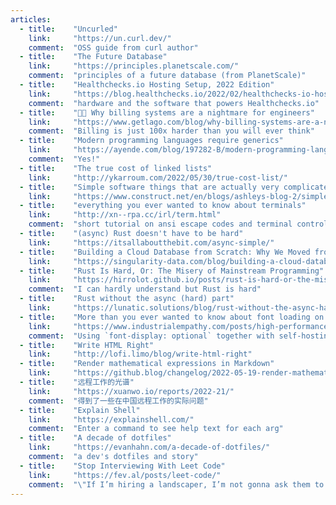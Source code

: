 ```yaml
---
articles:
  - title:    "Uncurled"
    link:     "https://un.curl.dev/"
    comment:  "OSS guide from curl author"
  - title:    "The Future Database"
    link:     "https://principles.planetscale.com/"
    comment:  "principles of a future database (from PlanetScale)"
  - title:    "Healthchecks.io Hosting Setup, 2022 Edition"
    link:     "https://blog.healthchecks.io/2022/02/healthchecks-io-hosting-setup-2022-edition/"
    comment:  "hardware and the software that powers Healthchecks.io"
  - title:    "😵‍💫 Why billing systems are a nightmare for engineers"
    link:     "https://www.getlago.com/blog/why-billing-systems-are-a-nightmare-for-engineers"
    comment:  "Billing is just 100x harder than you will ever think"
  - title:    "Modern programming languages require generics"
    link:     "https://ayende.com/blog/197282-B/modern-programming-languages-require-generics"
    comment:  "Yes!"
  - title:    "The true cost of linked lists"
    link:     "http://ykarroum.com/2022/05/30/true-cost-list/"
  - title:    "Simple software things that are actually very complicated"
    link:     "https://www.construct.net/en/blogs/ashleys-blog-2/simple-software-things-1587"
  - title:    "everything you ever wanted to know about terminals"
    link:     "http://xn--rpa.cc/irl/term.html"
    comment:  "short tutorial on ansi escape codes and terminal control"
  - title:    "(async) Rust doesn't have to be hard"
    link:     "https://itsallaboutthebit.com/async-simple/"
  - title:    "Building a Cloud Database from Scratch: Why We Moved from C++ to Rust"
    link:     "https://singularity-data.com/blog/building-a-cloud-database-from-scratch-why-we-moved-from-cpp-to-rust/"
  - title:    "Rust Is Hard, Or: The Misery of Mainstream Programming"
    link:     "https://hirrolot.github.io/posts/rust-is-hard-or-the-misery-of-mainstream-programming.html"
    comment:  "I can hardly understand but Rust is hard"
  - title:    "Rust without the async (hard) part"
    link:     "https://lunatic.solutions/blog/rust-without-the-async-hard-part/"
  - title:    "More than you ever wanted to know about font loading on the web"
    link:     "https://www.industrialempathy.com/posts/high-performance-web-font-loading/"
    comment:  "Using `font-display: optional` together with self-hosting the CSS for your web fonts gets you in really good shape with respect to LCP and CLS."
  - title:    "Write HTML Right"
    link:     "http://lofi.limo/blog/write-html-right"
  - title:    "Render mathematical expressions in Markdown"
    link:     "https://github.blog/changelog/2022-05-19-render-mathematical-expressions-in-markdown/"
  - title:    "远程工作的光谱"
    link:     "https://xuanwo.io/reports/2022-21/"
    comment:  "得到了一些在中国远程工作的实际问题"
  - title:    "Explain Shell"
    link:     "https://explainshell.com/"
    comment:  "Enter a command to see help text for each arg"
  - title:    "A decade of dotfiles"
    link:     "https://evanhahn.com/a-decade-of-dotfiles/"
    comment:  "a dev's dotfiles and story"
  - title:    "Stop Interviewing With Leet Code"
    link:     "https://fev.al/posts/leet-code/"
    comment:  "\"If I’m hiring a landscaper, I’m not gonna ask them to tell me about the classification of ficus in Fiji, or the specific reproduction period of Douglas Fir in the West Coast. I’m gonna ask them to trim a tree and see if the result suits me.\""
---
```

